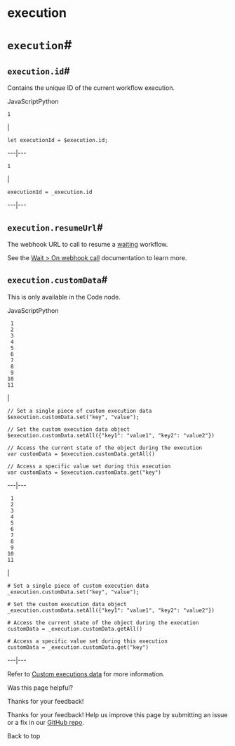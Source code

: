 # execution

[ ](https://github.com/n8n-io/n8n-docs/edit/main/docs/code/cookbook/builtin/execution.md "Edit this page")

# `execution`#

## `execution.id`#

Contains the unique ID of the current workflow execution.

JavaScriptPython
    
    
    1

| 
    
    
    let executionId = $execution.id;
      
  
---|---  
      
    
    1

| 
    
    
    executionId = _execution.id
      
  
---|---  
  
## `execution.resumeUrl`#

The webhook URL to call to resume a [waiting](../../../../integrations/builtin/core-nodes/n8n-nodes-base.wait/) workflow.

See the [Wait > On webhook call](../../../../integrations/builtin/core-nodes/n8n-nodes-base.wait/#on-webhook-call) documentation to learn more.

## `execution.customData`#

This is only available in the Code node.

JavaScriptPython
    
    
     1
     2
     3
     4
     5
     6
     7
     8
     9
    10
    11

| 
    
    
    // Set a single piece of custom execution data
    $execution.customData.set("key", "value");
    
    // Set the custom execution data object
    $execution.customData.setAll({"key1": "value1", "key2": "value2"})
    
    // Access the current state of the object during the execution
    var customData = $execution.customData.getAll()
    
    // Access a specific value set during this execution
    var customData = $execution.customData.get("key")
      
  
---|---  
      
    
     1
     2
     3
     4
     5
     6
     7
     8
     9
    10
    11

| 
    
    
    # Set a single piece of custom execution data
    _execution.customData.set("key", "value");
    
    # Set the custom execution data object
    _execution.customData.setAll({"key1": "value1", "key2": "value2"})
    
    # Access the current state of the object during the execution
    customData = _execution.customData.getAll()
    
    # Access a specific value set during this execution
    customData = _execution.customData.get("key")
      
  
---|---  
  
Refer to [Custom executions data](../../../../workflows/executions/custom-executions-data/) for more information.

Was this page helpful? 

Thanks for your feedback! 

Thanks for your feedback! Help us improve this page by submitting an issue or a fix in our [GitHub repo](https://github.com/n8n-io/n8n-docs). 

Back to top 
